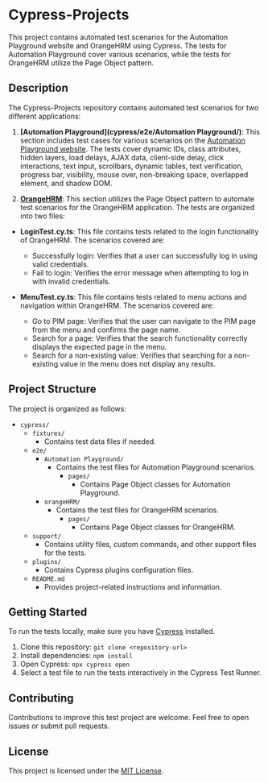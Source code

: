 # Cypress-Projects

This project contains automated test scenarios for the Automation Playground website and OrangeHRM using Cypress. The tests for Automation Playground cover various scenarios, while the tests for OrangeHRM utilize the Page Object pattern.

## Description

The Cypress-Projects repository contains automated test scenarios for two different applications:

1. **[Automation Playground](cypress/e2e/Automation Playground/)**: This section includes test cases for various scenarios on the [Automation Playground website](http://www.uitestingplayground.com). The tests cover dynamic IDs, class attributes, hidden layers, load delays, AJAX data, client-side delay, click interactions, text input, scrollbars, dynamic tables, text verification, progress bar, visibility, mouse over, non-breaking space, overlapped element, and shadow DOM.


2. **[OrangeHRM](cypress/e2e/orangeHRM/)**: This section utilizes the Page Object pattern to automate test scenarios for the OrangeHRM application. The tests are organized into two files:

- **LoginTest.cy.ts**: This file contains tests related to the login functionality of OrangeHRM. The scenarios covered are:
  - Successfully login: Verifies that a user can successfully log in using valid credentials.
  - Fail to login: Verifies the error message when attempting to log in with invalid credentials.

- **MenuTest.cy.ts**: This file contains tests related to menu actions and navigation within OrangeHRM. The scenarios covered are:
  - Go to PIM page: Verifies that the user can navigate to the PIM page from the menu and confirms the page name.
  - Search for a page: Verifies that the search functionality correctly displays the expected page in the menu.
  - Search for a non-existing value: Verifies that searching for a non-existing value in the menu does not display any results.

## Project Structure

The project is organized as follows:

- `cypress/`
  - `fixtures/`
    - Contains test data files if needed.
  - `e2e/`
    - `Automation Playground/`
      - Contains the test files for Automation Playground scenarios.
        - `pages/`
            - Contains Page Object classes for Automation Playground.
    - `orangeHRM/`
      - Contains the test files for OrangeHRM scenarios.
        - `pages/`
            - Contains Page Object classes for OrangeHRM.
  - `support/`
    - Contains utility files, custom commands, and other support files for the tests.
  - `plugins/`
    - Contains Cypress plugins configuration files.
  - `README.md`
    - Provides project-related instructions and information.

## Getting Started

To run the tests locally, make sure you have [Cypress](https://www.cypress.io) installed.

1. Clone this repository: `git clone <repository-url>`
2. Install dependencies: `npm install`
3. Open Cypress: `npx cypress open`
4. Select a test file to run the tests interactively in the Cypress Test Runner.

## Contributing

Contributions to improve this test project are welcome. Feel free to open issues or submit pull requests.

## License

This project is licensed under the [MIT License](LICENSE).
